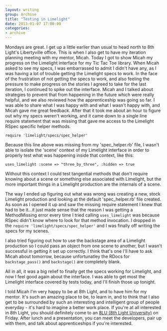 ```yaml
---
layout: writing
group: Archive
title: "Testing in Limelight"
date: 2013-01-07 17:00:00
categories:
- archive
---
```


Mondays are great. I get up a little earlier than usual to head north to 8th Light's Libertyville office. This is when I also get to have my iteration planning meeting with my mentor, Micah. Today I got to show Micah my progress on the Limelight interface for my Tic Tac Toe library. When Micah asked to see my specs, I was embarrassed to admit I didn't have any, as I was having a lot of trouble getting the Limelight specs to work. In the face of the frustration of not getting the specs to work, and also feeling the pressure to make progress on the stories I agreed to take for the last iteration, I continued to spike out the interface. Micah and I talked about strategies to prevent that from happening in the future which were really helpful, and we also reviewed how the apprenticeship was going so far. I was able to share what I was happy with and what I wasn't happy with, and Micah gave me great feedback. After that it took me about an hour to figure out why my specs weren't working, and it came down to a single line require statement that was missing that gave me access to the Limelight RSpec specific helper methods.

    require 'limelight/specs/spec_helper'

Because this line above was missing from my 'spec_helper.rb' file, I wasn't able to isolate the 'scene' context of my Limelight interface in order to properly test what was happening inside that context, like this:

    uses_limelight :scene => "three_by_three", :hidden => true

Without this context I could test tangential methods that don't require knowing about a scene or something else associated with Limelight, but the more important things in a Limelight production are the internals of a scene.

The way I ended up figuring out what was wrong was creating a new, stock Limelight production and looking at the default 'spec_helper.rb' file created. As soon as I opened it up and saw the missing require statement I knew that had to be it...it just made sense that the reason I was getting a MethodMissing error every time I tried calling `uses_limelight` was because RSpec didn't know where to look for that method invocation. I dropped in the `require 'limelight/specs/spec_helper'` and I was finally off writing the specs for my scenes.

I also tried figuring out how to use the backstage area of a Limelight production so I could pass an object from one scene to another, but I wasn't successful in getting it set up correctly. I think that's one I'll have to ask Micah about tomorrow, because unfortunatley the RDocs for `backstage_pass()` and `backstage()` are completely blank.

All in all, it was a big relief to finally get the specs working for Limelight, and now I feel good again about the interface. I was able to get most the Limelight interface covered by tests today, and I'll finish those up tonight.

I told Micah I'm very happy to be at 8th Light, and to have him for my mentor. It's such an amazing place to be, to learn in, and to think that I also get to be surrounded by such an interesting and intelligent group of people everyday - it's hard to imagine a better work place. If you're at all interested in 8th Light, you should definitely come to an [8LU (8th Light University)](http://university.8thlight.com/) on Friday. After lunch and a presentation, you can meet the developers, pair up with them, and talk about apprenticeships if you're interested.
